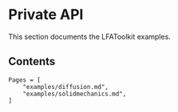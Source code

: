 # Private API

This section documents the LFAToolkit examples.

## Contents

```@contents
Pages = [
    "examples/diffusion.md",
    "examples/solidmechanics.md",
]
```
